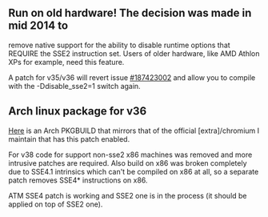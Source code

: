 ## Run on old hardware!  The decision was made in mid 2014 to
remove native support for the ability to disable runtime options
that REQUIRE the SSE2 instruction set.  Users of older hardware,
like AMD Athlon XPs for example, need this feature.

A patch for v35/v36 will revert issue
[#187423002](https://codereview.chromium.org/187423002) and allow
you to compile with the -Ddisable_sse2=1 switch again.

## Arch linux package for v36
[Here](https://aur.archlinux.org/packages/chromium-no-sse2) is an
Arch PKGBUILD that mirrors that of the official [extra]/chromium I
maintain that has this patch enabled.

For v38 code for support non-sse2 x86 machines was removed and more
intrusive patches are required. Also build on x86 was broken
completely due to SSE4.1 intrinsics which can't be compiled on x86
at all, so a separate patch removes SSE4\* instructions on x86.

ATM SSE4 patch is working and SSE2 one is in the process (it should
be applied on top of SSE2 one).
